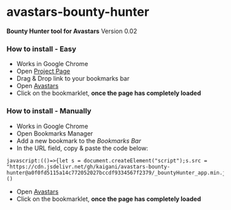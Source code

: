 # avastars-bounty-hunter
**Bounty Hunter tool for Avastars**
Version 0.02

### How to install - Easy
- Works in Google Chrome
- Open [Project Page](https://kaigani.github.io/avastars-bounty-hunter/)
- Drag & Drop link to your bookmarks bar
- Open [Avastars](https://avastars.io/)
- Click on the bookmarklet, **once the page has completely loaded**

### How to install - Manually
- Works in Google Chrome
- Open Bookmarks Manager
- Add a new bookmark to the *Bookmarks Bar*
- In the URL field, copy & paste the code below:
```
javascript:(()=>{let s = document.createElement("script");s.src = "https://cdn.jsdelivr.net/gh/kaigani/avastars-bounty-hunter@a0f0fd5115a14c772052027bccdf9334567f2379/_bountyHunter_app.min.js";document.head.appendChild(s)})()
```
- Open [Avastars](https://avastars.io/)
- Click on the bookmarklet, **once the page has completely loaded**
